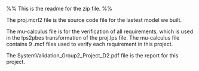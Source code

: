 %% This is the readme for the zip file. %%

The proj.mcrl2 file is the source code file for the lastest model we built. 

The mu-calculus file is for the verification of all requirements, which is used in the lps2pbes transformation 
of the proj.lps file. The mu-calculus file contains 9 .mcf files used to verify each requirement in this project.

The SystemValidation_Group2_Project_D2.pdf file is the report for this project.